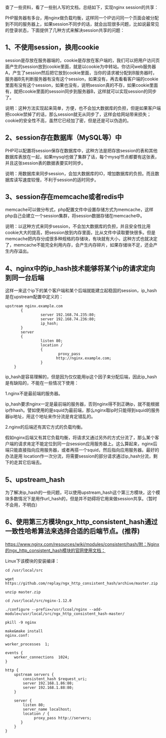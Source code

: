 查了一些资料，看了一些别人写的文档，总结如下，实现nginx session的共享：

PHP服务器有多台，用nginx做负载均衡，这样同一个IP访问同一个页面会被分配到不同的服务器上，如果session不同步的话，就会出现很多问题，比如说最常见的登录状态，下面提供了几种方式来解决session共享的问题：

## 1、不使用session，换用cookie
session是存放在服务器端的，cookie是存放在客户端的，我们可以把用户访问页面产生的session放到cookie里面，就是以cookie为中转站。你访问web服务器A，产生了session然后把它放到cookie里面，当你的请求被分配到B服务器时，服务器B先判断服务器有没有这个session，如果没有，再去看看客户端的cookie里面有没有这个session，如果也没有，说明session真的不存，如果cookie里面有，就把cookie里面的sessoin同步到服务器B，这样就可以实现session的同步了。

说明：这种方法实现起来简单，方便，也不会加大数据库的负担，但是如果客户端把cookie禁掉了的话，那么session就无从同步了，这样会给网站带来损失；cookie的安全性不高，虽然它已经加了密，但是还是可以伪造的。

## 2、session存在数据库（MySQL等）中
PHP可以配置将session保存在数据库中，这种方法是把存放session的表和其他数据库表放在一起，如果mysql也做了集群了话，每个mysql节点都要有这张表，并且这张session表的数据表要实时同步。

说明：用数据库来同步session，会加大数据库的IO，增加数据库的负担。而且数据库读写速度较慢，不利于session的适时同步。

## 3、session存在memcache或者redis中
memcache可以做分布式，php配置文件中设置存储方式为memcache，这样php自己会建立一个session集群，将session数据存储在memcache中。

说明：以这种方式来同步session，不会加大数据库的负担，并且安全性比用cookie大大的提高，把session放到内存里面，比从文件中读取要快很多。但是memcache把内存分成很多种规格的存储块，有块就有大小，这种方式也就决定了，memcache不能完全利用内存，会产生内存碎片，如果存储块不足，还会产生内存溢出。

## 4、nginx中的ip_hash技术能够将某个ip的请求定向到同一台后端
这样一来这个ip下的某个客户端和某个后端就能建立起稳固的session，ip_hash是在upstream配置中定义的：
```
upstream nginx.example.com
       { 
                server 192.168.74.235:80; 
                server 192.168.74.236:80;
                ip_hash;
       }
       server
       {
                listen 80;
                location /
                {
                        proxy_pass
                       http://nginx.example.com;
                }
    }
```
ip_hash是容易理解的，但是因为仅仅能用ip这个因子来分配后端，因此ip_hash是有缺陷的，不能在一些情况下使用：

1.nginx不是最前端的服务器。

ip_hash要求nginx一定是最前端的服务器，否则nginx得不到正确ip，就不能根据ip作hash。譬如使用的是squid为最前端，那么nginx取ip时只能得到squid的服务器ip地址，用这个地址来作分流是肯定错乱的。

2.nginx的后端还有其它方式的负载均衡。

假如nginx后端又有其它负载均衡，将请求又通过另外的方式分流了，那么某个客户端的请求肯定不能定位到同一台session应用服务器上。这么算起来，nginx后端只能直接指向应用服务器，或者再搭一个squid，然后指向应用服务器。最好的办法是用 location作一次分流，将需要session的部分请求通过ip_hash分流，剩下的走其它后端去。

## 5、upstream_hash
为了解决ip_hash的一些问题，可以使用upstream_hash这个第三方模块，这个模块多数情况下是用作url_hash的，但是并不妨碍将它用来做session共享。（暂时不会用，不明白）

## 6、使用第三方模块ngx_http_consistent_hash通过一致性哈希算法来选择合适的后端节点。(推荐)
https://www.nginx.com/resources/wiki/modules/consistent/hash/附：Nginx的ngx_http_consistent_hash模块的官网使用文档：

Linux下该模块的安装编译：
```
cd /usr/local/src

wget https://github.com/replay/ngx_http_consistent_hash/archive/master.zip

unzip master.zip

cd /usr/local/src/nginx-1.12.0

./configure --prefix=/usr/lcoal/nginx --add-module=/usr/local/src/ngx_http_consistent_hash-master/

pkill -9 nginx

make&make install
nginx.conf:

worker_processes  1;  
  
events {  
    worker_connections  1024;  
}  
   
http {  
    upstream servers {  
        consistent_hash $request_uri;  
        server 192.168.1.86:80;  
        server 192.168.1.88:80;  
    }  
  
    server {  
        listen 80;  
        server_name localhost;  
        location / {  
             proxy_pass http://servers;  
       }  
    }  
}
```